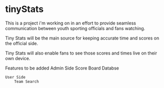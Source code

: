 # tinyStats

This is a project i'm working on in an effort to provide seamless communication between youth sporting officials and fans watching.  

Tiny Stats will be the main source for keeping accurate time and scores on the official side.

Tiny Stats will also enable fans to see those scores and times live on their own device.

Features to be added
    Admin Side
        Score Board
        Databse
        

    User Side
        Team Search
